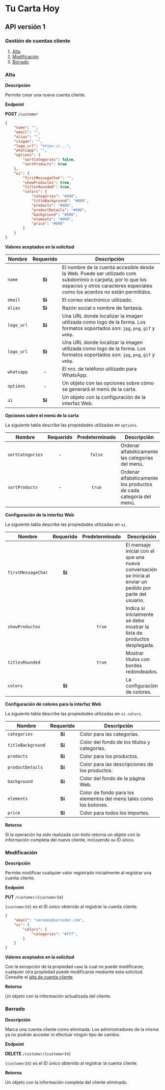 # Tu Carta Hoy

## API versión 1

### Gestión de cuentas cliente

1.  [Alta](#alta)
2.  [Modificación](#modificación)
3.  [Borrado](#borrado)

### Alta

**Descripción**

Permite crear una nueva cuenta cliente.

**Endpoint**

**POST** `/customer`

```json
{
    "name": "",
    "email": "",
    "alias": "",
    "slogan": "",
    "logo_url": "https://...",
    "whatsapp": "",
    "options": {
        "sortCategories": false,
        "sortProducts": true
    },
    "ui": {
        "firstMessageChat": "",
        "showProductos": true,
        "titlesRounded": true,
        "colors": {
            "categories": "#000",
            "titleBackground": "#000",
            "products": "#000",
            "productDetails": "#000",
            "background": "#000",
            "elements": "#000",
            "price": "#000"
        }
    }
}
```

**Valores aceptados en la solicitud**

| Nombre | Requerido | Descripción |
|--------|:---------:|-------------|
|`name`|**Si**|El nombre de la cuenta accesible desde la Web. Puede ser utilizado com subdominio o carpeta, por lo que los espacios y otros caracteres especiales como los acentos no están permitidos.|
|`email`|**Si**|El correo electrónico utilizado.|
|`alias`|**Si**|Razón social o nombre de fantasía.|
|`logo_url`|**Si**|Una URL donde localizar la imagen utilizada como logo de la forma. Los formatos soportados son: `jpg`, `png`, `gif` y `webp`.|
|`logo_url`|**Si**|Una URL donde localizar la imagen utilizada como logo de la forma. Los formatos soportados son: `jpg`, `png`, `gif` y `webp`.|
|`whatsapp`| - |El nro. de teléfono utilizado para WhatsApp.|
|`options`| - |Un objeto con las opciones sobre cómo se generará el menú de la carta.|
|`ui`|**Si**|Un objeto con la configuración de la interfaz Web.|

**Opciones sobre el menú de la carta**

La siguiente tabla describe las propiedades utilizadas en `options`.

| Nombre | Requerido | Predeterminado | Descripción |
|--------|:---------:|:--------------:|-------------|
|`sortCategories`| - |`false`|Ordenar alfabéticamente las categorías del menú.|
|`sortProducts`| - |`true`|Ordenar alfabéticamente los productos de cada categoría del menú.|

**Configuración de la interfaz Web**

La siguiente tabla describe las propiedades utilizadas en `ui`.

| Nombre | Requerido | Predeterminado | Descripción |
|--------|:---------:|:--------------:|-------------|
|`firstMessageChat`|**Si**| |El mensaje inicial con el que una nueva conversación se inicia al enviar un pedido por parte del usuario.|
|`showProductos`| |`true`|Indica si inicialmente se debe mostrar la lista de productos desplegada.|
|`titlesRounded`| |`true`|Mostrar titulos con bordes redondeados.|
|`colors`|**Si** | |La configuración de colores.|

**Configuración de colores para la interfaz Web**

La siguiente tabla describe las propiedades utilizadas en `ui.colors`.

| Nombre | Requerido | Descripción |
|--------|:---------:|-------------|
|`categories`|**Si**|Color para las categorías.|
|`titleBackground`|**Si**|Color del fondo de los títulos y categorías.|
|`products`|**Si**|Color para los productos.|
|`productDetails`|**Si**|Color para las descripciones de los productos.|
|`background`|**Si**|Color del fondo de la página Web.|
|`elements`|**Si**|Color de fondo para los elementos del menú tales como los botones.|
|`price`|**Si**|Color para todos los importes.|

**Retorna**

Si la operación ha sido realizada con éxito retorna un objeto con la información completa del nuevo cliente, incluyendo su ID único.

### Modificación

**Descripción**

Permite modificar cualquier valor registrado inicialmente al registrar una cuenta cliente.

**Endpoint**

**PUT** `/customer/{customerId}`

`{customerId}` es el ID único obtenido al registrar la cuenta cliente.

```json
{
    "email": "veremos@servidor.com",
    "ui": {
        "colors": {
            "categories": "#fff",
        }
    }
}
```

**Valores aceptados en la solicitud**

Con la excepción de la propiedad `name` la cual no puede modificarse, cualquier otra propiedad puede modificarse mediante esta solicitud. Consulte el [alta de cuenta cliente](#alta).

**Retorna**

Un objeto con la información actualizada del cliente.

### Borrado

**Descripción**

Marca una cuenta cliente como eliminada. Los administradores de la misma ya no podrán acceder ni efectuar ningún tipo de cambio.

**Endpoint**

**DELETE** `/customer/{customerId}`

`{customerId}` es el ID único obtenido al registrar la cuenta cliente.

**Retorna**

Un objeto con la información completa del cliente eliminado.

